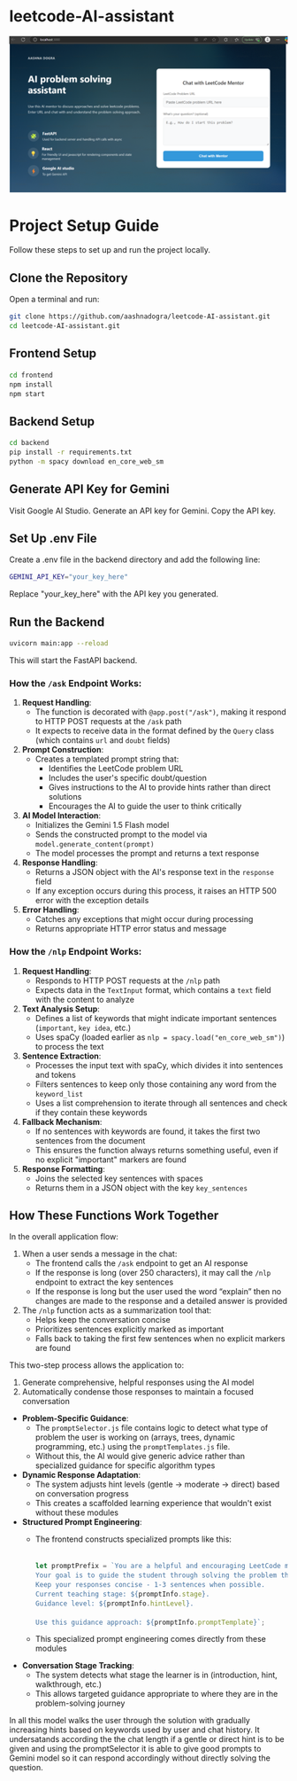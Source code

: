 # leetcode-AI-assistant

![Alt text](demo/ui%20(1).png)

# Project Setup Guide

Follow these steps to set up and run the project locally.

## Clone the Repository  
Open a terminal and run:

```sh
git clone https://github.com/aashnadogra/leetcode-AI-assistant.git
cd leetcode-AI-assistant.git
```

## Frontend Setup
```sh
cd frontend
npm install
npm start
```

## Backend Setup
```sh
cd backend
pip install -r requirements.txt
python -m spacy download en_core_web_sm
```
## Generate API Key for Gemini

Visit Google AI Studio.
Generate an API key for Gemini.
Copy the API key.

## Set Up .env File
Create a .env file in the backend directory and add the following line:
```sh
GEMINI_API_KEY="your_key_here"
```
Replace "your_key_here" with the API key you generated.

## Run the Backend
```sh
uvicorn main:app --reload
```
This will start the FastAPI backend.


### How the `/ask` Endpoint Works:

1. **Request Handling**:
    - The function is decorated with `@app.post("/ask")`, making it respond to HTTP POST requests at the `/ask` path
    - It expects to receive data in the format defined by the `Query` class (which contains `url` and `doubt` fields)
2. **Prompt Construction**:
    - Creates a templated prompt string that:
        - Identifies the LeetCode problem URL
        - Includes the user's specific doubt/question
        - Gives instructions to the AI to provide hints rather than direct solutions
        - Encourages the AI to guide the user to think critically
3. **AI Model Interaction**:
    - Initializes the Gemini 1.5 Flash model
    - Sends the constructed prompt to the model via `model.generate_content(prompt)`
    - The model processes the prompt and returns a text response
4. **Response Handling**:
    - Returns a JSON object with the AI's response text in the `response` field
    - If any exception occurs during this process, it raises an HTTP 500 error with the exception details
5. **Error Handling**:
    - Catches any exceptions that might occur during processing
    - Returns appropriate HTTP error status and message

### How the `/nlp` Endpoint Works:

1. **Request Handling**:
    - Responds to HTTP POST requests at the `/nlp` path
    - Expects data in the `TextInput` format, which contains a `text` field with the content to analyze
2. **Text Analysis Setup**:
    - Defines a list of keywords that might indicate important sentences (`important`, `key idea`, etc.)
    - Uses spaCy (loaded earlier as `nlp = spacy.load("en_core_web_sm")`) to process the text
3. **Sentence Extraction**:
    - Processes the input text with spaCy, which divides it into sentences and tokens
    - Filters sentences to keep only those containing any word from the `keyword_list`
    - Uses a list comprehension to iterate through all sentences and check if they contain these keywords
4. **Fallback Mechanism**:
    - If no sentences with keywords are found, it takes the first two sentences from the document
    - This ensures the function always returns something useful, even if no explicit "important" markers are found
5. **Response Formatting**:
    - Joins the selected key sentences with spaces
    - Returns them in a JSON object with the key `key_sentences`

## How These Functions Work Together

In the overall application flow:

1. When a user sends a message in the chat:
    - The frontend calls the `/ask` endpoint to get an AI response
    - If the response is long (over 250 characters), it may call the `/nlp` endpoint to extract the key sentences
    - If the response is long but the user used the word “explain” then no changes are made to the response and a detailed answer is provided
2. The `/nlp` function acts as a summarization tool that:
    - Helps keep the conversation concise
    - Prioritizes sentences explicitly marked as important
    - Falls back to taking the first few sentences when no explicit markers are found

This two-step process allows the application to:

1. Generate comprehensive, helpful responses using the AI model
2. Automatically condense those responses to maintain a focused conversation

- **Problem-Specific Guidance**:
    - The `promptSelector.js` file contains logic to detect what type of problem the user is working on (arrays, trees, dynamic programming, etc.) using the `promptTemplates.js` file.
    - Without this, the AI would give generic advice rather than specialized guidance for specific algorithm types
- **Dynamic Response Adaptation**:
    - The system adjusts hint levels (gentle → moderate → direct) based on conversation progress
    - This creates a scaffolded learning experience that wouldn't exist without these modules
- **Structured Prompt Engineering**:
    - The frontend constructs specialized prompts like this:
        
        ```jsx
        
        let promptPrefix = `You are a helpful and encouraging LeetCode mentor.
        Your goal is to guide the student through solving the problem themselves, not just give away the answer.
        Keep your responses concise - 1-3 sentences when possible.
        Current teaching stage: ${promptInfo.stage}.
        Guidance level: ${promptInfo.hintLevel}.
        
        Use this guidance approach: ${promptInfo.promptTemplate}`;
        
        ```
        
    - This specialized prompt engineering comes directly from these modules
- **Conversation Stage Tracking**:
    - The system detects what stage the learner is in (introduction, hint, walkthrough, etc.)
    - This allows targeted guidance appropriate to where they are in the problem-solving journey


In all this model walks the user through the solution with gradually increasing hints based on keywords used by user and chat history. It undersatands according the the chat length if a gentle or direct hint is to be given and using the promptSelector it is able to give good prompts to Gemini model so it can respond accordingly without directly solving the question. 

